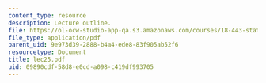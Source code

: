 ```yaml
---
content_type: resource
description: Lecture outline.
file: https://ol-ocw-studio-app-qa.s3.amazonaws.com/courses/18-443-statistics-for-applications-fall-2003/09890cdf58d8e0cda098c419df993705_lec25.pdf
file_type: application/pdf
parent_uid: 9e973d39-2888-b4a4-ede8-83f905ab52f6
resourcetype: Document
title: lec25.pdf
uid: 09890cdf-58d8-e0cd-a098-c419df993705
---
```

